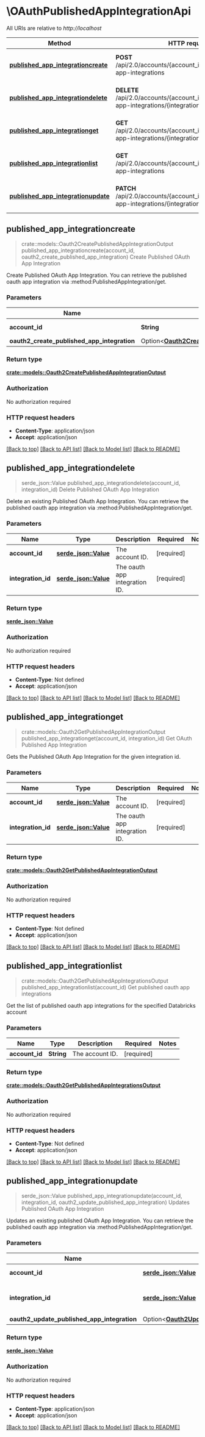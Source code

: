 # \OAuthPublishedAppIntegrationApi

All URIs are relative to *http://localhost*

Method | HTTP request | Description
------------- | ------------- | -------------
[**published_app_integrationcreate**](OAuthPublishedAppIntegrationApi.md#published_app_integrationcreate) | **POST** /api/2.0/accounts/{account_id}/oauth2/published-app-integrations | Create Published OAuth App Integration
[**published_app_integrationdelete**](OAuthPublishedAppIntegrationApi.md#published_app_integrationdelete) | **DELETE** /api/2.0/accounts/{account_id}/oauth2/published-app-integrations/{integration_id} | Delete Published OAuth App Integration
[**published_app_integrationget**](OAuthPublishedAppIntegrationApi.md#published_app_integrationget) | **GET** /api/2.0/accounts/{account_id}/oauth2/published-app-integrations/{integration_id} | Get OAuth Published App Integration
[**published_app_integrationlist**](OAuthPublishedAppIntegrationApi.md#published_app_integrationlist) | **GET** /api/2.0/accounts/{account_id}/oauth2/published-app-integrations | Get published oauth app integrations
[**published_app_integrationupdate**](OAuthPublishedAppIntegrationApi.md#published_app_integrationupdate) | **PATCH** /api/2.0/accounts/{account_id}/oauth2/published-app-integrations/{integration_id} | Updates Published OAuth App Integration



## published_app_integrationcreate

> crate::models::Oauth2CreatePublishedAppIntegrationOutput published_app_integrationcreate(account_id, oauth2_create_published_app_integration)
Create Published OAuth App Integration

Create Published OAuth App Integration.  You can retrieve the published oauth app integration via :method:PublishedAppIntegration/get. 

### Parameters


Name | Type | Description  | Required | Notes
------------- | ------------- | ------------- | ------------- | -------------
**account_id** | **String** | The account ID. | [required] |
**oauth2_create_published_app_integration** | Option<[**Oauth2CreatePublishedAppIntegration**](Oauth2CreatePublishedAppIntegration.md)> |  |  |

### Return type

[**crate::models::Oauth2CreatePublishedAppIntegrationOutput**](Oauth2CreatePublishedAppIntegrationOutput.md)

### Authorization

No authorization required

### HTTP request headers

- **Content-Type**: application/json
- **Accept**: application/json

[[Back to top]](#) [[Back to API list]](../README.md#documentation-for-api-endpoints) [[Back to Model list]](../README.md#documentation-for-models) [[Back to README]](../README.md)


## published_app_integrationdelete

> serde_json::Value published_app_integrationdelete(account_id, integration_id)
Delete Published OAuth App Integration

Delete an existing Published OAuth App Integration. You can retrieve the published oauth app integration via :method:PublishedAppIntegration/get. 

### Parameters


Name | Type | Description  | Required | Notes
------------- | ------------- | ------------- | ------------- | -------------
**account_id** | [**serde_json::Value**](.md) | The account ID. | [required] |
**integration_id** | [**serde_json::Value**](.md) | The oauth app integration ID. | [required] |

### Return type

[**serde_json::Value**](serde_json::Value.md)

### Authorization

No authorization required

### HTTP request headers

- **Content-Type**: Not defined
- **Accept**: application/json

[[Back to top]](#) [[Back to API list]](../README.md#documentation-for-api-endpoints) [[Back to Model list]](../README.md#documentation-for-models) [[Back to README]](../README.md)


## published_app_integrationget

> crate::models::Oauth2GetPublishedAppIntegrationOutput published_app_integrationget(account_id, integration_id)
Get OAuth Published App Integration

Gets the Published OAuth App Integration for the given integration id. 

### Parameters


Name | Type | Description  | Required | Notes
------------- | ------------- | ------------- | ------------- | -------------
**account_id** | [**serde_json::Value**](.md) | The account ID. | [required] |
**integration_id** | [**serde_json::Value**](.md) | The oauth app integration ID. | [required] |

### Return type

[**crate::models::Oauth2GetPublishedAppIntegrationOutput**](Oauth2GetPublishedAppIntegrationOutput.md)

### Authorization

No authorization required

### HTTP request headers

- **Content-Type**: Not defined
- **Accept**: application/json

[[Back to top]](#) [[Back to API list]](../README.md#documentation-for-api-endpoints) [[Back to Model list]](../README.md#documentation-for-models) [[Back to README]](../README.md)


## published_app_integrationlist

> crate::models::Oauth2GetPublishedAppIntegrationsOutput published_app_integrationlist(account_id)
Get published oauth app integrations

Get the list of published oauth app integrations for the specified Databricks account

### Parameters


Name | Type | Description  | Required | Notes
------------- | ------------- | ------------- | ------------- | -------------
**account_id** | **String** | The account ID. | [required] |

### Return type

[**crate::models::Oauth2GetPublishedAppIntegrationsOutput**](Oauth2GetPublishedAppIntegrationsOutput.md)

### Authorization

No authorization required

### HTTP request headers

- **Content-Type**: Not defined
- **Accept**: application/json

[[Back to top]](#) [[Back to API list]](../README.md#documentation-for-api-endpoints) [[Back to Model list]](../README.md#documentation-for-models) [[Back to README]](../README.md)


## published_app_integrationupdate

> serde_json::Value published_app_integrationupdate(account_id, integration_id, oauth2_update_published_app_integration)
Updates Published OAuth App Integration

Updates an existing published OAuth App Integration. You can retrieve the published oauth app integration via :method:PublishedAppIntegration/get. 

### Parameters


Name | Type | Description  | Required | Notes
------------- | ------------- | ------------- | ------------- | -------------
**account_id** | [**serde_json::Value**](.md) | The account ID. | [required] |
**integration_id** | [**serde_json::Value**](.md) | The oauth app integration ID. | [required] |
**oauth2_update_published_app_integration** | Option<[**Oauth2UpdatePublishedAppIntegration**](Oauth2UpdatePublishedAppIntegration.md)> |  |  |

### Return type

[**serde_json::Value**](serde_json::Value.md)

### Authorization

No authorization required

### HTTP request headers

- **Content-Type**: application/json
- **Accept**: application/json

[[Back to top]](#) [[Back to API list]](../README.md#documentation-for-api-endpoints) [[Back to Model list]](../README.md#documentation-for-models) [[Back to README]](../README.md)

